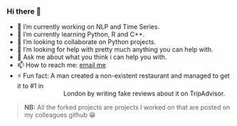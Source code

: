 ### Hi there 👋


- 🔭 I’m currently working on NLP and Time Series.
- 🌱 I’m currently learning Python, R and C++. 
- 👯 I’m looking to collaborate on Python projects.
- 🤔 I’m looking for help with pretty much anything you can help with.
- 💬 Ask me about what you think i can help you with.
- 📫 How to reach me:  [email me](mailto:elmahi.aymane@gmail.com)
- ⚡ Fun fact: A man created a non-existent restaurant and managed to get it to #1 in <br /> 
 &emsp; &emsp; &emsp; &emsp; &emsp; &emsp;London by writing fake reviews about it on TripAdvisor.

> **NB:** All the forked projects are projects I worked on that are posted on my colleagues github 😁

